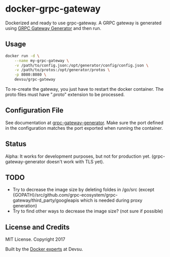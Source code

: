 # docker-grpc-gateway
Dockerized and ready to use grpc-gateway. A GRPC gateway is generated using [GRPC Gateway Generator](https://github.com/devsu/grpc-gateway-generator) and then run.

## Usage

```bash
docker run -d \
    --name my-grpc-gateway \
    -v /path/to/config.json:/opt/generator/config/config.json \
    -v /path/to/protos:/opt/generator/protos \
    -p 8080:8080 \
    devsu/grpc-gateway
```

To re-create the gateway, you just have to restart the docker container. The proto files must have ".proto" extension to be processed. 

## Configuration File

See documentation at [grpc-gateway-generator](https://github.com/devsu/grpc-gateway-generator). Make sure the port defined in the configuration matches the port exported when running the container.

## Status

Alpha: It works for development purposes, but not for production yet. (grpc-gateway-generator doesn't work with TLS yet).

## TODO

- Try to decrease the image size by deleting foldes in /go/src (except {GOPATH}/src/github.com/grpc-ecosystem/grpc-gateway/third_party/googleapis which is needed during proxy generation)
- Try to find other ways to decrease the image size? (not sure if possible)

## License and Credits

MIT License. Copyright 2017

Built by the [Docker experts](https://devsu.com) at Devsu.